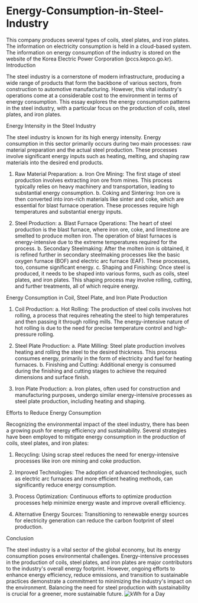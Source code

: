 # Energy-Consumption-in-Steel-Industry
This company produces several types of coils, steel plates, and iron plates. The information on electricity consumption is held in a cloud-based system. The information on energy consumption of the industry is stored on the website of the Korea Electric Power Corporation (pccs.kepco.go.kr).
Introduction

The steel industry is a cornerstone of modern infrastructure, producing a wide range of products that form the backbone of various sectors, from construction to automotive manufacturing. However, this vital industry's operations come at a considerable cost to the environment in terms of energy consumption. This essay explores the energy consumption patterns in the steel industry, with a particular focus on the production of coils, steel plates, and iron plates.

Energy Intensity in the Steel Industry

The steel industry is known for its high energy intensity. Energy consumption in this sector primarily occurs during two main processes: raw material preparation and the actual steel production. These processes involve significant energy inputs such as heating, melting, and shaping raw materials into the desired end products.

1. Raw Material Preparation:
   a. Iron Ore Mining: The first stage of steel production involves extracting iron ore from mines. This process typically relies on heavy machinery and transportation, leading to substantial energy consumption.
b. Coking and Sintering: Iron ore is then converted into iron-rich materials like sinter and coke, which are essential for blast furnace operation. These processes require high temperatures and substantial energy inputs.

2. Steel Production:
   a. Blast Furnace Operations: The heart of steel production is the blast furnace, where iron ore, coke, and limestone are smelted to produce molten iron. The operation of blast furnaces is energy-intensive due to the extreme temperatures required for the process.
   b. Secondary Steelmaking: After the molten iron is obtained, it is refined further in secondary steelmaking processes like the basic oxygen furnace (BOF) and electric arc furnace (EAF). These processes, too, consume significant energy.
c. Shaping and Finishing: Once steel is produced, it needs to be shaped into various forms, such as coils, steel plates, and iron plates. This shaping process may involve rolling, cutting, and further treatments, all of which require energy.

Energy Consumption in Coil, Steel Plate, and Iron Plate Production

1. Coil Production:
   a. Hot Rolling: The production of steel coils involves hot rolling, a process that requires reheating the steel to high temperatures and then passing it through rolling mills. The energy-intensive nature of hot rolling is due to the need for precise temperature control and high-pressure rolling.

2. Steel Plate Production:
   a. Plate Milling: Steel plate production involves heating and rolling the steel to the desired thickness. This process consumes energy, primarily in the form of electricity and fuel for heating furnaces.
   b. Finishing and Cutting: Additional energy is consumed during the finishing and cutting stages to achieve the required dimensions and surface finish.

3. Iron Plate Production:
   a. Iron plates, often used for construction and manufacturing purposes, undergo similar energy-intensive processes as steel plate production, including heating and shaping.

Efforts to Reduce Energy Consumption

Recognizing the environmental impact of the steel industry, there has been a growing push for energy efficiency and sustainability. Several strategies have been employed to mitigate energy consumption in the production of coils, steel plates, and iron plates:

1. Recycling: Using scrap steel reduces the need for energy-intensive processes like iron ore mining and coke production.

2. Improved Technologies: The adoption of advanced technologies, such as electric arc furnaces and more efficient heating methods, can significantly reduce energy consumption.

3. Process Optimization: Continuous efforts to optimize production processes help minimize energy waste and improve overall efficiency.

4. Alternative Energy Sources: Transitioning to renewable energy sources for electricity generation can reduce the carbon footprint of steel production.

Conclusion

The steel industry is a vital sector of the global economy, but its energy consumption poses environmental challenges. Energy-intensive processes in the production of coils, steel plates, and iron plates are major contributors to the industry's overall energy footprint. However, ongoing efforts to enhance energy efficiency, reduce emissions, and transition to sustainable practices demonstrate a commitment to minimizing the industry's impact on the environment. Balancing the need for steel production with sustainability is crucial for a greener, more sustainable future.
![kWh for a Day](https://github.com/Sandikass/Energy-Consumption-in-Steel-Industry/assets/142215629/dda6b460-97a5-44d4-8ea9-86998871525c)


